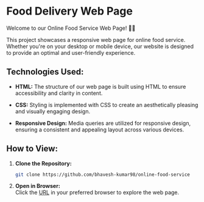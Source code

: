 # Food Delivery Web Page

Welcome to our Online Food Service Web Page! 🍔🌮

This project showcases a responsive web page for online food service. Whether you're on your desktop or mobile device, our website is designed to provide an optimal and user-friendly experience.

## Technologies Used:

- **HTML:**
  The structure of our web page is built using HTML to ensure accessibility and clarity in content.

- **CSS:**
  Styling is implemented with CSS to create an aesthetically pleasing and visually engaging design.

- **Responsive Design:**
  Media queries are utilized for responsive design, ensuring a consistent and appealing layout across various devices.

## How to View:

1. **Clone the Repository:**
   ```bash
   git clone https://github.com/bhavesh-kumar98/online-food-service

2. **Open in Browser:**<br/>
   Click the [URL](https://bhavesh-kumar98.github.io/online-food-service) in your preferred browser to explore the web page.


